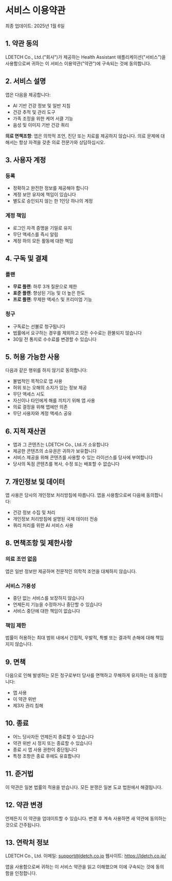 # 서비스 이용약관
최종 업데이트: 2025년 1월 6일

## 1. 약관 동의

LDETCH Co., Ltd.("회사")가 제공하는 Health Assistant 애플리케이션("서비스")을 사용함으로써 귀하는 이 서비스 이용약관("약관")에 구속되는 것에 동의합니다.

## 2. 서비스 설명

앱은 다음을 제공합니다:
- AI 기반 건강 정보 및 일반 지침
- 건강 추적 및 관리 도구
- 가족 조정을 위한 케어 서클 기능
- 음성 및 이미지 기반 건강 쿼리

**의료 면책조항**: 앱은 의학적 조언, 진단 또는 치료를 제공하지 않습니다. 의료 문제에 대해서는 항상 자격을 갖춘 의료 전문가와 상담하십시오.

## 3. 사용자 계정

### 등록
- 정확하고 완전한 정보를 제공해야 합니다
- 계정 보안 유지에 책임이 있습니다
- 별도로 승인되지 않는 한 1인당 하나의 계정

### 계정 책임
- 로그인 자격 증명을 기밀로 유지
- 무단 액세스를 즉시 알림
- 계정 하의 모든 활동에 대한 책임

## 4. 구독 및 결제

### 플랜
- **무료 플랜**: 하루 3개 질문으로 제한
- **표준 플랜**: 향상된 기능 및 더 높은 한도
- **프로 플랜**: 무제한 액세스 및 프리미엄 기능

### 청구
- 구독료는 선불로 청구됩니다
- 법률에서 요구하는 경우를 제외하고 모든 수수료는 환불되지 않습니다
- 30일 전 통지로 수수료를 변경할 수 있습니다

## 5. 허용 가능한 사용

다음과 같은 행위를 하지 않기로 동의합니다:
- 불법적인 목적으로 앱 사용
- 허위 또는 오해의 소지가 있는 정보 제공
- 무단 액세스 시도
- 자신이나 타인에게 해를 끼치기 위해 앱 사용
- 의료 결정을 위해 앱에만 의존
- 무단 사용자와 계정 액세스 공유

## 6. 지적 재산권

- 앱과 그 콘텐츠는 LDETCH Co., Ltd.가 소유합니다
- 제공한 콘텐츠의 소유권은 귀하가 보유합니다
- 서비스 제공을 위해 콘텐츠를 사용할 수 있는 라이선스를 당사에 부여합니다
- 당사의 독점 콘텐츠를 복사, 수정 또는 배포할 수 없습니다

## 7. 개인정보 및 데이터

앱 사용은 당사의 개인정보 처리방침에 따릅니다. 앱을 사용함으로써 다음에 동의합니다:
- 건강 정보 수집 및 처리
- 개인정보 처리방침에 설명된 국제 데이터 전송
- 쿼리 처리를 위한 AI 서비스 사용

## 8. 면책조항 및 제한사항

### 의료 조언 없음
앱은 일반 정보만 제공하며 전문적인 의학적 조언을 대체하지 않습니다.

### 서비스 가용성
- 중단 없는 서비스를 보장하지 않습니다
- 언제든지 기능을 수정하거나 중단할 수 있습니다
- 서비스 중단에 대한 책임이 없습니다

### 책임 제한
법률이 허용하는 최대 범위 내에서 간접적, 우발적, 특별 또는 결과적 손해에 대해 책임지지 않습니다.

## 9. 면책

다음으로 인해 발생하는 모든 청구로부터 당사를 면책하고 무해하게 유지하는 데 동의합니다:
- 앱 사용
- 이 약관 위반
- 제3자 권리 침해

## 10. 종료

- 어느 당사자든 언제든지 종료할 수 있습니다
- 약관 위반 시 정지 또는 종료할 수 있습니다
- 종료 시 앱 사용 권한이 중단됩니다
- 특정 조항은 종료 후에도 유효합니다

## 11. 준거법

이 약관은 일본 법률의 적용을 받습니다. 모든 분쟁은 일본 도쿄 법원에서 해결됩니다.

## 12. 약관 변경

언제든지 이 약관을 업데이트할 수 있습니다. 변경 후 계속 사용하면 새 약관에 동의하는 것으로 간주됩니다.

## 13. 연락처 정보

LDETCH Co., Ltd.
이메일: support@ldetch.co.jp
웹사이트: https://ldetch.co.jp/

앱을 사용함으로써 귀하는 이 서비스 약관을 읽고 이해했으며 이에 구속되는 것에 동의함을 인정합니다.